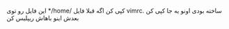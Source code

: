 این فایل رو توی
*/home/
کپی کن 
اگه قبلا فایل vimrc. ساخته بودی اونو یه جا کپی کن بعدش اینو باهاش ریپلیس کن
